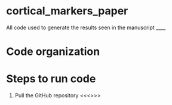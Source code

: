 # cortical_markers_paper
All code used to generate the results seen in the manuscript ____

# Code organization

# Steps to run code
1. Pull the GitHub repository
<<<>>>
``````


